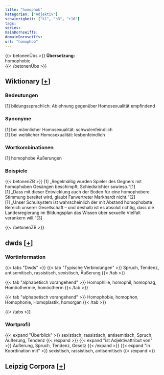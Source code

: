 ```yaml
---
title: "homophob"
kategorien: ["Adjektiv"]
schwierigkeit: ["k1", "h3", "r16"]
tags:
series:
mainDornseiffs:
domainDornseiffs:
url: "homophob"
---
```


{{< betonenÜbs >}}
**Übersetzung:**  
homophobic  
{{< /betonenÜbs >}}

## Wiktionary [[+](https://de.wiktionary.org/wiki/homophob)]

### Bedeutungen
[1]  bildungssprachlich: Ablehnung gegenüber Homosexualität empfindend  

### Synonyme
[1] bei männlicher Homosexualität: schwulenfeindlich  
[1] bei weiblicher Homosexualität: lesbenfeindlich  

### Wortkombinationen
[1] homophobe Äußerungen  

### Beispiele
{{< betonenZB >}}
[1] „Regelmäßig wurden Spieler des Gegners mit homophoben Gesängen beschimpft, Schiedsrichter sowieso.“[1]  
[1] „Dass mit dieser Entwicklung auch der Boden für eine homophobere Stimmung bereitet wird, glaubt Fanvertreter Markhardt nicht.“[2]  
[1] „Unser Schulsystem ist wahrscheinlich der mit Abstand homophobste Bereich unserer Gesellschaft – und deshalb ist es absolut richtig, dass die Landesregierung im Bildungsplan das Wissen über sexuelle Vielfalt verankern will.“[3]  

{{< /betonenZB >}}


## dwds [[+](https://www.dwds.de/wb/homophob)]

### Wortinformation
{{< tabs "Dwds" >}}
{{< tab "Typische Verbindungen" >}}
Spruch, Tendenz, antisemitisch, rassistisch, sexistisch, Äußerung
{{< /tab >}}

{{< tab "alphabetisch vorangehend" >}}
Homophilie, homophil, homophag, Homöothermie, homöotherm
{{< /tab >}}

{{< tab "alphabetisch vorangehend" >}}
Homophobie, homophon, Homophonie, Homoplastik, homorgan
{{< /tab >}}

{{< /tabs >}}

### Wortprofil
{{< expand "Überblick" >}} sexistisch, rassistisch, antisemitisch, Spruch, Äußerung, Tendenz {{< /expand >}}
{{< expand "ist Adjektivattribut von" >}} Äußerung, Spruch, Tendenz, Gesetz {{< /expand >}}
{{< expand "in Koordination mit" >}} sexistisch, rassistisch, antisemitisch {{< /expand >}}

## Leipzig Corpora [[+](https://corpora.uni-leipzig.de/en/res?word=homophob&corpusId=deu_newscrawl-public_2018)]

